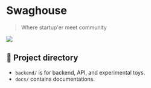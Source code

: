 # Swaghouse
> Where startup'er meet community

![](http://www.ipicstorage.com/images/flcl/172073.jpg)

## 📖  Project directory

* `backend/` is for backend, API, and experimental toys.
* `docs/` contains documentations.
